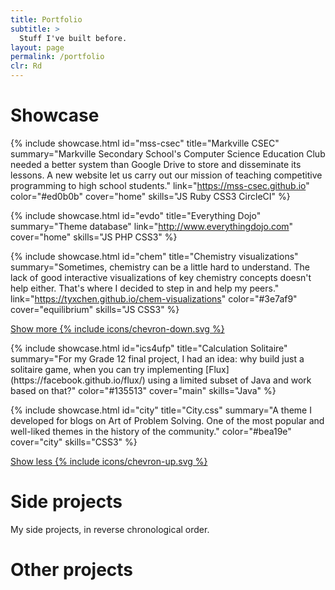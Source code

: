 ```yaml
---
title: Portfolio
subtitle: >
  Stuff I've built before.
layout: page
permalink: /portfolio
clr: Rd
---
```


# Showcase

{% include showcase.html
  id="mss-csec"
  title="Markville CSEC"
  summary="Markville Secondary School's Computer Science Education Club needed a better system than Google Drive to store and disseminate its lessons. A new website let us carry out our mission of teaching competitive programming to high school students."
  link="https://mss-csec.github.io"
  color="#ed0b0b"
  cover="home"
  skills="JS Ruby CSS3 CircleCI" %}

{% include showcase.html
  id="evdo"
  title="Everything Dojo"
  summary="Theme database"
  link="http://www.everythingdojo.com"
  cover="home"
  skills="JS PHP CSS3" %}

{% include showcase.html
  id="chem"
  title="Chemistry visualizations"
  summary="Sometimes, chemistry can be a little hard to understand. The lack of good interactive visualizations of key chemistry concepts doesn't help either. That's where I decided to step in and help my peers."
  link="https://tyxchen.github.io/chem-visualizations"
  color="#3e7af9"
  cover="equilibrium"
  skills="JS CSS3" %}

<a href="#" class="showcase-show-more">Show more {% include icons/chevron-down.svg %}</a>
<div class="showcase-more">
  {% include showcase.html
    id="ics4ufp"
    title="Calculation Solitaire"
    summary="For my Grade 12 final project, I had an idea: why build just a solitaire game, when you can try implementing [Flux](https://facebook.github.io/flux/) using a limited subset of Java and work based on that?"
    color="#135513"
    cover="main"
    skills="Java" %}
  
  {% include showcase.html
    id="city"
    title="City.css"
    summary="A theme I developed for blogs on Art of Problem Solving. One of the most popular and well-liked themes in the history of the community."
    color="#bea19e"
    cover="city"
    skills="CSS3" %}
  
  <a href="#" class="showcase-show-less">Show less {% include icons/chevron-up.svg %}</a>
</div>

# Side projects

My side projects, in reverse chronological order.



# Other projects


